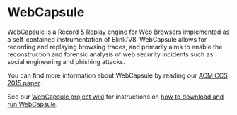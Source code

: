 # WebCapsule
WebCapsule is a Record & Replay engine for Web Browsers implemented as a self-contained instrumentation of Blink/V8. WebCapsule allows for recording and replaying browsing traces, and primarily aims to enable the reconstruction and forensic analysis of web security incidents such as social engineering and phishing attacks.

You can find more information about WebCapsule by reading our [ACM CCS 2015 paper](http://roberto.perdisci.com/publications/publication-files/webcapsule.pdf).

See our [WebCapsule project wiki](https://github.com/perdisci/WebCapsule/wiki) for instructions on [how to download and run WebCapsule](https://github.com/perdisci/WebCapsule/wiki).
